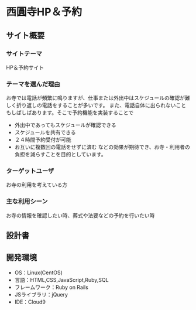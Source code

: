 # 西圓寺HP＆予約

## サイト概要
### サイトテーマ
HP＆予約サイト

### テーマを選んだ理由
お寺では電話が頻繁に鳴りますが、仕事または外出中はスケジュールの確認が難しく折り返しの電話をすることが多いです。
また、電話自体に出られないこともしばしばあります。そこで予約機能を実装することで
* 外出中であってもスケジュールが確認できる
* スケジュールを共有できる
* ２４時間予約受付が可能
* お互いに複数回の電話をせずに済む
などの効果が期待でき、お寺・利用者の負担を減らすことを目的としています。

### ターゲットユーザ
お寺の利用を考えている方

### 主な利用シーン
お寺の情報を確認したい時、葬式や法要などの予約を行いたい時

## 設計書


## 開発環境
- OS：Linux(CentOS)
- 言語：HTML,CSS,JavaScript,Ruby,SQL
- フレームワーク：Ruby on Rails
- JSライブラリ：jQuery
- IDE：Cloud9
